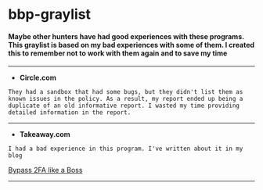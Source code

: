 # bbp-graylist

#### Maybe other hunters have had good experiences with these programs. This graylist is based on my bad experiences with some of them. I created this to remember not to work with them again and to save my time

------------

* **Circle.com**
  
```They had a sandbox that had some bugs, but they didn't list them as known issues in the policy. As a result, my report ended up being a duplicate of an old informative report. I wasted my time providing detailed information in the report.```

------------

* **Takeaway.com**

```I had a bad experience in this program. I've written about it in my blog```

[Bypass 2FA like a Boss](https://infosecwriteups.com/bypass-2fa-like-a-boss-378787707ba)

------------

